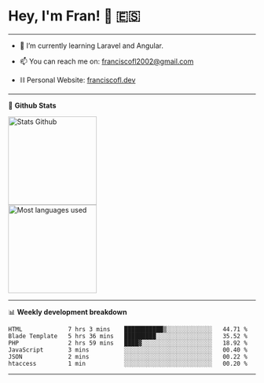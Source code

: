 # Hey, I'm Fran! 👋 :es:

-------

- 🌱 I’m currently learning Laravel and Angular.

- 📫 You can reach me on: franciscofl2002@gmail.com

- ⛓  Personal Website: [franciscofl.dev](https://www.franciscofl.dev/)

-------

📝 **Github Stats**


<div align="left">
  <img height="180em" src="https://github-readme-stats.vercel.app/api?username=franciscofl12&count_private=true&show_icons=true&theme=dracula&bg_color=-45deg,282A36,3D3344" alt="Stats Github"/>
  <br>
  <img height="180em" src="https://github-readme-stats.vercel.app/api/top-langs/?username=franciscofl12&count_private&theme=dracula&bg_color=-45deg,282A36,3D3344&layout=compact&langs_count=6" alt="Most languages used"/>
</div>

-------

📊 **Weekly development breakdown**


<!--START_SECTION:waka-->

```text
HTML             7 hrs 3 mins    ███████████▒░░░░░░░░░░░░░   44.71 %
Blade Template   5 hrs 36 mins   █████████░░░░░░░░░░░░░░░░   35.52 %
PHP              2 hrs 59 mins   ████▓░░░░░░░░░░░░░░░░░░░░   18.92 %
JavaScript       3 mins          ░░░░░░░░░░░░░░░░░░░░░░░░░   00.40 %
JSON             2 mins          ░░░░░░░░░░░░░░░░░░░░░░░░░   00.22 %
htaccess         1 min           ░░░░░░░░░░░░░░░░░░░░░░░░░   00.20 %
```

<!--END_SECTION:waka-->

-------

